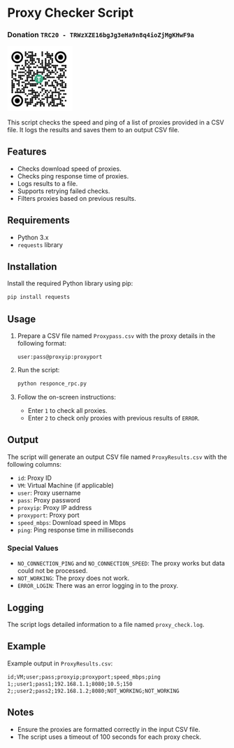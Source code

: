 # Proxy Checker Script

### Donation ``` TRC20 - TRWzXZE16bgJg3eHa9n8q4ioZjMgKHwF9a ```
<img src="usdt.jpg" alt="Donation" width="150"/>

This script checks the speed and ping of a list of proxies provided in a CSV file. It logs the results and saves them to an output CSV file.

## Features

- Checks download speed of proxies.
- Checks ping response time of proxies.
- Logs results to a file.
- Supports retrying failed checks.
- Filters proxies based on previous results.

## Requirements

- Python 3.x
- `requests` library

## Installation

Install the required Python library using pip:

```sh
pip install requests
```

## Usage

1. Prepare a CSV file named `Proxypass.csv` with the proxy details in the following format:

    ```
    user:pass@proxyip:proxyport
    ```

2. Run the script:

    ```sh
    python responce_rpc.py
    ```

3. Follow the on-screen instructions:

    - Enter `1` to check all proxies.
    - Enter `2` to check only proxies with previous results of `ERROR`.

## Output

The script will generate an output CSV file named `ProxyResults.csv` with the following columns:

- `id`: Proxy ID
- `VM`: Virtual Machine (if applicable)
- `user`: Proxy username
- `pass`: Proxy password
- `proxyip`: Proxy IP address
- `proxyport`: Proxy port
- `speed_mbps`: Download speed in Mbps
- `ping`: Ping response time in milliseconds

### Special Values

- `NO_CONNECTION_PING` and `NO_CONNECTION_SPEED`: The proxy works but data could not be processed.
- `NOT_WORKING`: The proxy does not work.
- `ERROR_LOGIN`: There was an error logging in to the proxy.

## Logging

The script logs detailed information to a file named `proxy_check.log`.

## Example

Example output in `ProxyResults.csv`:

```csv
id;VM;user;pass;proxyip;proxyport;speed_mbps;ping
1;;user1;pass1;192.168.1.1;8080;10.5;150
2;;user2;pass2;192.168.1.2;8080;NOT_WORKING;NOT_WORKING
```

## Notes

- Ensure the proxies are formatted correctly in the input CSV file.
- The script uses a timeout of 100 seconds for each proxy check.
